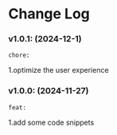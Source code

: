 # Change Log

### v1.0.1: (2024-12-1)

`chore:`

1.optimize the user experience

### v1.0.0: (2024-11-27)

`feat:`

1.add some code snippets
